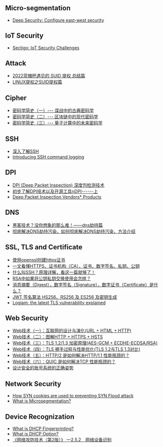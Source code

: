 ## Micro-segmentation
* [Deep Security: Configure east-west security][1]

## IoT Security
* [Sectigo: IoT Security Challenges](https://www.youtube.com/watch?v=zl2ZbdSeQVY&list=PLcBcI6CwYXkOHol-Su80anNMr7oDvZ-3-&index=3)

## Attack
* [2022蓝帽杯遇见的 SUID 提权 总结篇](https://tttang.com/archive/1793/)
* [LINUX提权之SUID提权篇](https://juejin.cn/post/7163436481401323550)

## Cipher
* [密码学简史（一）--- 谍战中的古典密码学](https://blog.csdn.net/m0_37621078/article/details/103792795)
* [密码学简史（二）--- 区块链中的现代密码学](https://blog.csdn.net/m0_37621078/article/details/103795665)
* [密码学简史（三）--- 量子计算中的未来密码学](https://blog.csdn.net/m0_37621078/article/details/103814870)

## SSH
* [深入了解SSH](https://zhuanlan.zhihu.com/p/235610836)
* [Introducing SSH command logging](https://blog.cloudflare.com/ssh-command-logging/)

## DPI
* [DPI (Deep Packet Inspection) 深度包检测技术](https://www.jianshu.com/p/c7cebdf1f9df)
* [初步了解DPI技术以及开源工具nDPI------上](https://blog.csdn.net/DeepGetNet/article/details/116308007)
* [Deep Packet Inspection Vendors* Products](https://www.thefastmode.com/deep-packet-inspection-vendors)

## DNS
* [黑客技术？没你想象的那么难！——dns劫持篇](https://cloud.tencent.com/developer/article/1197474)
* [彻底解决DNS劫持污染，如何彻底解决DNS劫持污染，方法介绍](https://blog.csdn.net/qq_35787254/article/details/120683933)

## SSL, TLS and Certificate
* [使用openssl创建https证书][2]
* [一文看懂HTTPS、证书机构（CA）、证书、数字签名、私钥、公钥][3]
* [什么叫SSH？原理详解，看这一篇就够了！](https://www.51cto.com/article/706122.html)
* [RSA中如果将公钥私钥交换使用会怎样？](https://www.zhihu.com/question/31602509)
* [消息摘要（Digest），数字签名（Signature），数字证书（Certificate）是什么？](https://blog.csdn.net/weter_drop/article/details/108066061)
* [JWT 签名算法 HS256、RS256 及 ES256 及密钥生成](https://www.cnblogs.com/kirito-c/p/12402066.html)
* [Logjam: the latest TLS vulnerability explained](https://blog.cloudflare.com/logjam-the-latest-tls-vulnerability-explained/)

## Web Security
* [Web技术（一）：互联网的设计与演化(URL + HTML + HTTP)](https://blog.csdn.net/m0_37621078/article/details/105543208)
* [Web技术（二）：图解HTTP + HTTPS + HSTS](https://blog.csdn.net/m0_37621078/article/details/105662287)
* [Web技术（三）：TLS 1.2/1.3 加密原理(AES-GCM + ECDHE-ECDSA/RSA)](https://blog.csdn.net/m0_37621078/article/details/106028622)
* [Web技术（四）：TLS 握手过程与性能优化(TLS 1.2与TLS 1.3对比)](https://blog.csdn.net/m0_37621078/article/details/106126033)
* [Web技术（五）：HTTP/2 是如何解决HTTP/1.1 性能瓶颈的？](https://blog.csdn.net/m0_37621078/article/details/106006303)
* [Web技术（六）：QUIC 是如何解决TCP 性能瓶颈的？](https://blog.csdn.net/m0_37621078/article/details/106506532)
* [设计安全的账号系统的正确姿势](https://blog.coderzh.com/2016/01/03/security-design/)

## Network Security
* [How SYN cookies are used to preventing SYN Flood attack][4]
* [What is Microsegmentation?][5]

## Device Recognization
* [What is DHCP Fingerprinting?][6]
* [What is DHCP Option?](https://www.efficientip.com/glossary/dhcp-option/)
* [《网络攻防技术（第2版）》 —2.5.2　网络设备识别](https://bbs.huaweicloud.com/blogs/detail/138660)

[1]: https://help.deepsecurity.trendmicro.com/20_0/on-premise/appliance-nsxt3x-east-west.html
[2]: https://cloud.tencent.com/developer/article/1548350
[3]: https://www.jianshu.com/p/29e0ba31fb8d
[4]: https://www.geeksforgeeks.org/how-syn-cookies-are-used-to-preventing-syn-flood-attack/
[5]: https://www.paloaltonetworks.com/cyberpedia/what-is-microsegmentation
[6]: https://www.efficientip.com/glossary/dhcp-fingerprinting/

